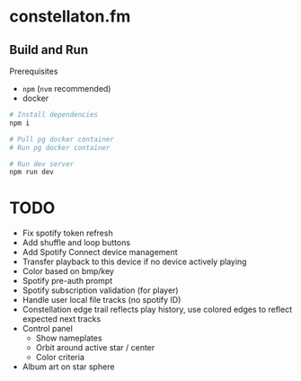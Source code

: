 # constellaton.fm

## Build and Run

Prerequisites

- `npm` (`nvm` recommended)
- docker

```sh
# Install dependencies
npm i

# Pull pg docker container
# Run pg docker container

# Run dev server
npm run dev
```

# TODO

- Fix spotify token refresh
- Add shuffle and loop buttons
- Add Spotify Connect device management
- Transfer playback to this device if no device actively playing
- Color based on bmp/key
- Spotify pre-auth prompt
- Spotify subscription validation (for player)
- Handle user local file tracks (no spotify ID)
- Constellation edge trail reflects play history, use colored edges to reflect expected next tracks
- Control panel
  - Show nameplates
  - Orbit around active star / center
  - Color criteria
- Album art on star sphere
